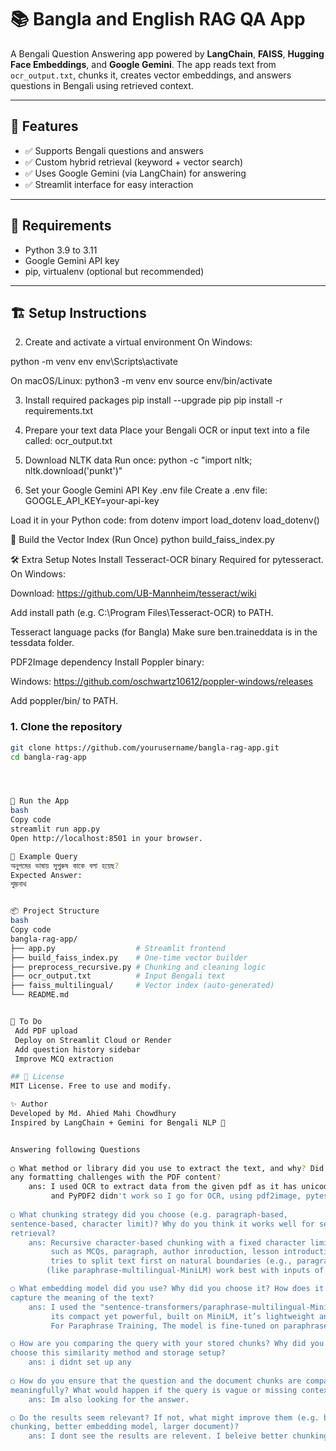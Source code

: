 # 📚 Bangla and English RAG QA App

A Bengali Question Answering app powered by **LangChain**, **FAISS**, **Hugging Face Embeddings**, and **Google Gemini**. The app reads text from `ocr_output.txt`, chunks it, creates vector embeddings, and answers questions in Bengali using retrieved context.

---

## 🌟 Features

- ✅ Supports Bengali questions and answers
- ✅ Custom hybrid retrieval (keyword + vector search)
- ✅ Uses Google Gemini (via LangChain) for answering
- ✅ Streamlit interface for easy interaction

---

## 🧰 Requirements

- Python 3.9 to 3.11
- Google Gemini API key
- pip, virtualenv (optional but recommended)

---

## 🏗️ Setup Instructions
2. Create and activate a virtual environment
On Windows:

python -m venv env
env\Scripts\activate

On macOS/Linux:
python3 -m venv env
source env/bin/activate


3. Install required packages
pip install --upgrade pip
pip install -r requirements.txt


4. Prepare your text data
Place your Bengali OCR or input text into a file called:
ocr_output.txt


5. Download NLTK data
Run once:
python -c "import nltk; nltk.download('punkt')"


6. Set your Google Gemini API Key
.env file
Create a .env file:
GOOGLE_API_KEY=your-api-key

Load it in your Python code:
from dotenv import load_dotenv
load_dotenv()



🧠 Build the Vector Index (Run Once)
python build_faiss_index.py

🛠️ Extra Setup Notes
Install Tesseract-OCR binary
Required for pytesseract. On Windows:

Download: https://github.com/UB-Mannheim/tesseract/wiki

Add install path (e.g. C:\Program Files\Tesseract-OCR) to PATH.

Tesseract language packs (for Bangla)
Make sure ben.traineddata is in the tessdata folder.

PDF2Image dependency
Install Poppler binary:

Windows: https://github.com/oschwartz10612/poppler-windows/releases

Add poppler/bin/ to PATH.



### 1. Clone the repository

```bash
git clone https://github.com/yourusername/bangla-rag-app.git
cd bangla-rag-app




🚀 Run the App
bash
Copy code
streamlit run app.py
Open http://localhost:8501 in your browser.

🧪 Example Query
অনুপমের ভাষায় সুপুরুষ কাকে বলা হয়েছ?
Expected Answer:
শুম্ভনাথ


📦 Project Structure
bash
Copy code
bangla-rag-app/
├── app.py                  # Streamlit frontend
├── build_faiss_index.py    # One-time vector builder
├── preprocess_recursive.py # Chunking and cleaning logic
├── ocr_output.txt          # Input Bengali text
├── faiss_multilingual/     # Vector index (auto-generated)
└── README.md


📌 To Do
 Add PDF upload
 Deploy on Streamlit Cloud or Render
 Add question history sidebar
 Improve MCQ extraction

## 📜 License
MIT License. Free to use and modify.

✨ Author
Developed by Md. Ahied Mahi Chowdhury
Inspired by LangChain + Gemini for Bengali NLP 🚀


Answering following Questions
 
○ What method or library did you use to extract the text, and why? Did you face 
any formatting challenges with the PDF content?
    ans: I used OCR to extract data from the given pdf as it has unicode issues. PyPDFLoader, PYmuPDFLoader,
         and PyPDF2 didn't work so I go for OCR, using pdf2image, pytesseract.
  
○ What chunking strategy did you choose (e.g. paragraph-based, 
sentence-based, character limit)? Why do you think it works well for semantic 
retrieval?
    ans: Recursive character-based chunking with a fixed character limit and overlap. before doing that, I classified by pdf contents
         such as MCQs, paragraph, author inroduction, lesson introduction etc, I think it works well as The RecursiveCharacterTextSplitter
         tries to split text first on natural boundaries (e.g., paragraphs or sentences) before falling back to smaller units and Sentence Transformers
        (like paraphrase-multilingual-MiniLM) work best with inputs of ~512 tokens.

○ What embedding model did you use? Why did you choose it? How does it 
capture the meaning of the text?
    ans: I used the "sentence-transformers/paraphrase-multilingual-MiniLM-L12-v2" embedding model. as it support multiple language,
         its compact yet powerful, built on MiniLM, it’s lightweight and fast while still delivering strong semantic performance.
         For Paraphrase Training, The model is fine-tuned on paraphrase mining and semantic textual similarity tasks, making it ideal for capturing meaning across different phrasings.

○ How are you comparing the query with your stored chunks? Why did you 
choose this similarity method and storage setup?
    ans: i didnt set up any
  
○ How do you ensure that the question and the document chunks are compared 
meaningfully? What would happen if the query is vague or missing context?
    ans: Im also looking for the answer.

○ Do the results seem relevant? If not, what might improve them (e.g. better 
chunking, better embedding model, larger document)?
    ans: I dont see the results are relevent. I beleive better chunking with better clusification will improve a lot initially. 


